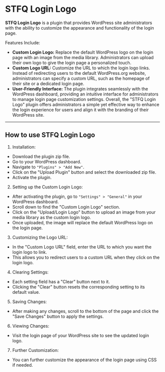 # STFQ Login Logo
**STFQ Login Logo** is a plugin that provides WordPress site administrators with the ability to customize the appearance and functionality of the login page.

Features Include:

- **Custom Login Logo:** Replace the default WordPress logo on the login page with an image from the media library. Administrators can upload their own logo to give the login page a personalized touch.
- **Custom Logo URL:** Customize the URL to which the login logo links. Instead of redirecting users to the default WordPress.org website, administrators can specify a custom URL, such as the homepage of their site or a dedicated login page.
- **User-Friendly Interface:** The plugin integrates seamlessly with the WordPress dashboard, providing an intuitive interface for administrators to manage login page customization settings.
Overall, the "STFQ Login Logo" plugin offers administrators a simple yet effective way to enhance the login experience for users and align it with the branding of their WordPress site.

---

## How to use STFQ Login Logo

1. Installation:
- Download the plugin zip file.
- Go to your WordPress dashboard.
- Navigate to `"Plugins" > "Add New"`.
- Click on the "Upload Plugin" button and select the downloaded zip file.
- Activate the plugin.
2. Setting up the Custom Login Logo:
- After activating the plugin, go to `"Settings" > "General"` in your WordPress dashboard.
- Scroll down to find the "Custom Login Logo" section.
- Click on the "Upload/Login Logo" button to upload an image from your media library as the custom login logo.
- Once uploaded, the image will replace the default WordPress logo on the login page.
3. Customizing the Logo URL:
- In the "Custom Logo URL" field, enter the URL to which you want the login logo to link.
- This allows you to redirect users to a custom URL when they click on the login logo.
4. Clearing Settings:
- Each setting field has a "Clear" button next to it.
- Clicking the "Clear" button resets the corresponding setting to its default value.
5. Saving Changes:
- After making any changes, scroll to the bottom of the page and click the "Save Changes" button to apply the settings.
6. Viewing Changes:
- Visit the login page of your WordPress site to see the updated login logo.
7. Further Customization:
- You can further customize the appearance of the login page using CSS if needed.
